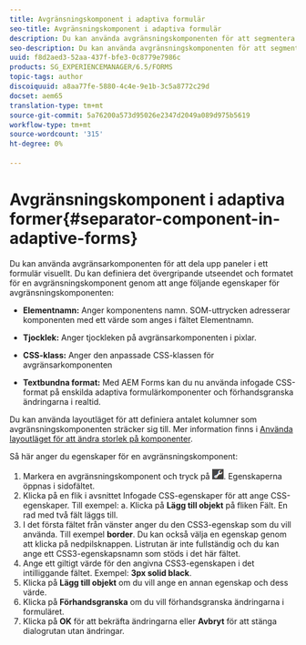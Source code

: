 ```yaml
---
title: Avgränsningskomponent i adaptiva formulär
seo-title: Avgränsningskomponent i adaptiva formulär
description: Du kan använda avgränsningskomponenten för att segmentera ett formulär visuellt.
seo-description: Du kan använda avgränsningskomponenten för att segmentera ett formulär visuellt.
uuid: f8d2aed3-52aa-437f-bfe3-0c8779e7986c
products: SG_EXPERIENCEMANAGER/6.5/FORMS
topic-tags: author
discoiquuid: a8aa77fe-5880-4c4e-9e1b-3c5a8772c29d
docset: aem65
translation-type: tm+mt
source-git-commit: 5a76200a573d95026e2347d2049a089d975b5619
workflow-type: tm+mt
source-wordcount: '315'
ht-degree: 0%

---
```



# Avgränsningskomponent i adaptiva former{#separator-component-in-adaptive-forms}

Du kan använda avgränsarkomponenten för att dela upp paneler i ett formulär visuellt. Du kan definiera det övergripande utseendet och formatet för en avgränsningskomponent genom att ange följande egenskaper för avgränsningskomponenten:

* **Elementnamn:** Anger komponentens namn. SOM-uttrycken adresserar komponenten med ett värde som anges i fältet Elementnamn.
* **Tjocklek:** Anger tjockleken på avgränsarkomponenten i pixlar.

* **CSS-klass:** Anger den anpassade CSS-klassen för avgränsarkomponenten

* **Textbundna format:** Med AEM Forms kan du nu använda infogade CSS-format på enskilda adaptiva formulärkomponenter och förhandsgranska ändringarna i realtid.

Du kan använda layoutläget för att definiera antalet kolumner som avgränsningskomponenten sträcker sig till. Mer information finns i [Använda layoutläget för att ändra storlek på komponenter](../../forms/using/resize-using-layout-mode.md).

Så här anger du egenskaper för en avgränsningskomponent:

1. Markera en avgränsningskomponent och tryck på ![cmpr](assets/cmppr.png). Egenskaperna öppnas i sidofältet.
1. Klicka på en flik i avsnittet Infogade CSS-egenskaper för att ange CSS-egenskaper. Till exempel: a. Klicka på **Lägg till objekt** på fliken Fält. En rad med två fält läggs till.
1. I det första fältet från vänster anger du den CSS3-egenskap som du vill använda. Till exempel **border**. Du kan också välja en egenskap genom att klicka på nedpilsknappen. Listrutan är inte fullständig och du kan ange ett CSS3-egenskapsnamn som stöds i det här fältet.
1. Ange ett giltigt värde för den angivna CSS3-egenskapen i det intilliggande fältet. Exempel: **3px solid black**.
1. Klicka på **Lägg till objekt** om du vill ange en annan egenskap och dess värde.
1. Klicka på **Förhandsgranska** om du vill förhandsgranska ändringarna i formuläret.
1. Klicka på **OK** för att bekräfta ändringarna eller **Avbryt** för att stänga dialogrutan utan ändringar.

